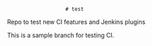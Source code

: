                        # test
Repo to test new CI features and Jenkins plugins

This is a sample branch for testing CI. 
